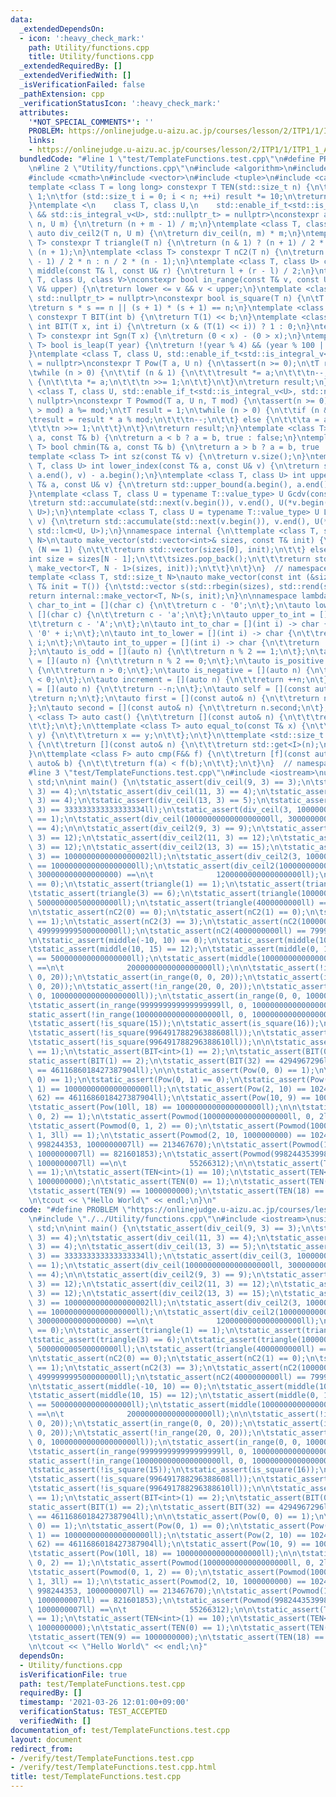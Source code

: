 ```yaml
---
data:
  _extendedDependsOn:
  - icon: ':heavy_check_mark:'
    path: Utility/functions.cpp
    title: Utility/functions.cpp
  _extendedRequiredBy: []
  _extendedVerifiedWith: []
  _isVerificationFailed: false
  _pathExtension: cpp
  _verificationStatusIcon: ':heavy_check_mark:'
  attributes:
    '*NOT_SPECIAL_COMMENTS*': ''
    PROBLEM: https://onlinejudge.u-aizu.ac.jp/courses/lesson/2/ITP1/1/ITP1_1_A
    links:
    - https://onlinejudge.u-aizu.ac.jp/courses/lesson/2/ITP1/1/ITP1_1_A
  bundledCode: "#line 1 \"test/TemplateFunctions.test.cpp\"\n#define PROBLEM \"https://onlinejudge.u-aizu.ac.jp/courses/lesson/2/ITP1/1/ITP1_1_A\"\
    \n#line 2 \"Utility/functions.cpp\"\n#include <algorithm>\n#include <numeric>\n\
    #include <cmath>\n#include <vector>\n#include <tuple>\n#include <cassert>\n\n\
    template <class T = long long> constexpr T TEN(std::size_t n) {\n\tT result =\
    \ 1;\n\tfor (std::size_t i = 0; i < n; ++i) result *= 10;\n\treturn result;\n\
    }\ntemplate <\n    class T, class U,\n    std::enable_if_t<std::is_integral_v<T>\
    \ && std::is_integral_v<U>, std::nullptr_t> = nullptr>\nconstexpr auto div_ceil(T\
    \ n, U m) {\n\treturn (n + m - 1) / m;\n}\ntemplate <class T, class U> constexpr\
    \ auto div_ceil2(T n, U m) {\n\treturn div_ceil(n, m) * m;\n}\ntemplate <class\
    \ T> constexpr T triangle(T n) {\n\treturn (n & 1) ? (n + 1) / 2 * n : n / 2 *\
    \ (n + 1);\n}\ntemplate <class T> constexpr T nC2(T n) {\n\treturn (n & 1) ? (n\
    \ - 1) / 2 * n : n / 2 * (n - 1);\n}\ntemplate <class T, class U> constexpr auto\
    \ middle(const T& l, const U& r) {\n\treturn l + (r - l) / 2;\n}\ntemplate <class\
    \ T, class U, class V>\nconstexpr bool in_range(const T& v, const U& lower, const\
    \ V& upper) {\n\treturn lower <= v && v < upper;\n}\ntemplate <class T, std::enable_if_t<std::is_integral_v<T>,\
    \ std::nullptr_t> = nullptr>\nconstexpr bool is_square(T n) {\n\tT s = std::sqrt(n);\n\
    \treturn s * s == n || (s + 1) * (s + 1) == n;\n}\ntemplate <class T = long long>\
    \ constexpr T BIT(int b) {\n\treturn T(1) << b;\n}\ntemplate <class T> constexpr\
    \ int BIT(T x, int i) {\n\treturn (x & (T(1) << i)) ? 1 : 0;\n}\ntemplate <class\
    \ T> constexpr int Sgn(T x) {\n\treturn (0 < x) - (0 > x);\n}\ntemplate <class\
    \ T> bool is_leap(T year) {\n\treturn !(year % 4) && (year % 100 || !(year % 400));\n\
    }\ntemplate <class T, class U, std::enable_if_t<std::is_integral_v<U>, std::nullptr_t>\
    \ = nullptr>\nconstexpr T Pow(T a, U n) {\n\tassert(n >= 0);\n\tT result = 1;\n\
    \twhile (n > 0) {\n\t\tif (n & 1) {\n\t\t\tresult *= a;\n\t\t\tn--;\n\t\t} else\
    \ {\n\t\t\ta *= a;\n\t\t\tn >>= 1;\n\t\t}\n\t}\n\treturn result;\n}\ntemplate\
    \ <class T, class U, std::enable_if_t<std::is_integral_v<U>, std::nullptr_t> =\
    \ nullptr>\nconstexpr T Powmod(T a, U n, T mod) {\n\tassert(n >= 0);\n\tif (a\
    \ > mod) a %= mod;\n\tT result = 1;\n\twhile (n > 0) {\n\t\tif (n & 1) {\n\t\t\
    \tresult = result * a % mod;\n\t\t\tn--;\n\t\t} else {\n\t\t\ta = a * a % mod;\n\
    \t\t\tn >>= 1;\n\t\t}\n\t}\n\treturn result;\n}\ntemplate <class T> bool chmax(T&\
    \ a, const T& b) {\n\treturn a < b ? a = b, true : false;\n}\ntemplate <class\
    \ T> bool chmin(T& a, const T& b) {\n\treturn a > b ? a = b, true : false;\n}\n\
    template <class T> int sz(const T& v) {\n\treturn v.size();\n}\ntemplate <class\
    \ T, class U> int lower_index(const T& a, const U& v) {\n\treturn std::lower_bound(a.begin(),\
    \ a.end(), v) - a.begin();\n}\ntemplate <class T, class U> int upper_index(const\
    \ T& a, const U& v) {\n\treturn std::upper_bound(a.begin(), a.end(), v) - a.begin();\n\
    }\ntemplate <class T, class U = typename T::value_type> U Gcdv(const T& v) {\n\
    \treturn std::accumulate(std::next(v.begin()), v.end(), U(*v.begin()), std::gcd<U,\
    \ U>);\n}\ntemplate <class T, class U = typename T::value_type> U Lcmv(const T&\
    \ v) {\n\treturn std::accumulate(std::next(v.begin()), v.end(), U(*v.begin()),\
    \ std::lcm<U, U>);\n}\nnamespace internal {\n\ttemplate <class T, std::size_t\
    \ N>\n\tauto make_vector(std::vector<int>& sizes, const T& init) {\n\t\tif constexpr\
    \ (N == 1) {\n\t\t\treturn std::vector(sizes[0], init);\n\t\t} else {\n\t\t\t\
    int size = sizes[N - 1];\n\t\t\tsizes.pop_back();\n\t\t\treturn std::vector(size,\
    \ make_vector<T, N - 1>(sizes, init));\n\t\t}\n\t}\n}  // namespace internal\n\
    template <class T, std::size_t N>\nauto make_vector(const int (&sizes)[N], const\
    \ T& init = T()) {\n\tstd::vector s(std::rbegin(sizes), std::rend(sizes));\n\t\
    return internal::make_vector<T, N>(s, init);\n}\n\nnamespace lambda {\n\tauto\
    \ char_to_int = [](char c) {\n\t\treturn c - '0';\n\t};\n\tauto lower_to_int =\
    \ [](char c) {\n\t\treturn c - 'a';\n\t};\n\tauto upper_to_int = [](char c) {\n\
    \t\treturn c - 'A';\n\t};\n\tauto int_to_char = [](int i) -> char {\n\t\treturn\
    \ '0' + i;\n\t};\n\tauto int_to_lower = [](int i) -> char {\n\t\treturn 'a' +\
    \ i;\n\t};\n\tauto int_to_upper = [](int i) -> char {\n\t\treturn 'A' + i;\n\t\
    };\n\tauto is_odd = [](auto n) {\n\t\treturn n % 2 == 1;\n\t};\n\tauto is_even\
    \ = [](auto n) {\n\t\treturn n % 2 == 0;\n\t};\n\tauto is_positive = [](auto n)\
    \ {\n\t\treturn n > 0;\n\t};\n\tauto is_negative = [](auto n) {\n\t\treturn n\
    \ < 0;\n\t};\n\tauto increment = [](auto n) {\n\t\treturn ++n;\n\t};\n\tauto decrement\
    \ = [](auto n) {\n\t\treturn --n;\n\t};\n\tauto self = [](const auto& n) {\n\t\
    \treturn n;\n\t};\n\tauto first = [](const auto& n) {\n\t\treturn n.first;\n\t\
    };\n\tauto second = [](const auto& n) {\n\t\treturn n.second;\n\t};\n\ttemplate\
    \ <class T> auto cast() {\n\t\treturn [](const auto& n) {\n\t\t\treturn static_cast<T>(n);\n\
    \t\t};\n\t};\n\ttemplate <class T> auto equal_to(const T& x) {\n\t\treturn [x](auto\
    \ y) {\n\t\t\treturn x == y;\n\t\t};\n\t}\n\ttemplate <std::size_t I> auto get()\
    \ {\n\t\treturn [](const auto& n) {\n\t\t\treturn std::get<I>(n);\n\t\t};\n\t\
    }\n\ttemplate <class F> auto cmp(F&& f) {\n\t\treturn [f](const auto& a, const\
    \ auto& b) {\n\t\t\treturn f(a) < f(b);\n\t\t};\n\t}\n}  // namespace lambda\n\
    #line 3 \"test/TemplateFunctions.test.cpp\"\n#include <iostream>\nusing namespace\
    \ std;\n\nint main() {\n\tstatic_assert(div_ceil(9, 3) == 3);\n\tstatic_assert(div_ceil(10,\
    \ 3) == 4);\n\tstatic_assert(div_ceil(11, 3) == 4);\n\tstatic_assert(div_ceil(12,\
    \ 3) == 4);\n\tstatic_assert(div_ceil(13, 3) == 5);\n\tstatic_assert(div_ceil(1000000000000000000ll,\
    \ 3) == 333333333333333334ll);\n\tstatic_assert(div_ceil(3, 1000000000000000000ll)\
    \ == 1);\n\tstatic_assert(div_ceil(1000000000000000000ll, 300000000000000000)\
    \ == 4);\n\n\tstatic_assert(div_ceil2(9, 3) == 9);\n\tstatic_assert(div_ceil2(10,\
    \ 3) == 12);\n\tstatic_assert(div_ceil2(11, 3) == 12);\n\tstatic_assert(div_ceil2(12,\
    \ 3) == 12);\n\tstatic_assert(div_ceil2(13, 3) == 15);\n\tstatic_assert(div_ceil2(1000000000000000000ll,\
    \ 3) == 1000000000000000002ll);\n\tstatic_assert(div_ceil2(3, 1000000000000000000ll)\
    \ == 1000000000000000000ll);\n\tstatic_assert(div_ceil2(1000000000000000000ll,\
    \ 300000000000000000) ==\n\t              1200000000000000000ll);\n\n\tstatic_assert(triangle(0)\
    \ == 0);\n\tstatic_assert(triangle(1) == 1);\n\tstatic_assert(triangle(2) == 3);\n\
    \tstatic_assert(triangle(3) == 6);\n\tstatic_assert(triangle(1000000000ll) ==\
    \ 500000000500000000ll);\n\tstatic_assert(triangle(4000000000ll) == 8000000002000000000ll);\n\
    \n\tstatic_assert(nC2(0) == 0);\n\tstatic_assert(nC2(1) == 0);\n\tstatic_assert(nC2(2)\
    \ == 1);\n\tstatic_assert(nC2(3) == 3);\n\tstatic_assert(nC2(1000000000ll) ==\
    \ 499999999500000000ll);\n\tstatic_assert(nC2(4000000000ll) == 7999999998000000000ll);\n\
    \n\tstatic_assert(middle(-10, 10) == 0);\n\tstatic_assert(middle(10, 10) == 10);\n\
    \tstatic_assert(middle(10, 15) == 12);\n\tstatic_assert(middle(0, 1000000000000000000ll)\
    \ == 500000000000000000ll);\n\tstatic_assert(middle(1000000000000000000ll, 3000000000000000000ll)\
    \ ==\n\t              2000000000000000000ll);\n\n\tstatic_assert(!in_range(-1,\
    \ 0, 20));\n\tstatic_assert(in_range(0, 0, 20));\n\tstatic_assert(in_range(19,\
    \ 0, 20));\n\tstatic_assert(!in_range(20, 0, 20));\n\tstatic_assert(!in_range(-1,\
    \ 0, 1000000000000000000ll));\n\tstatic_assert(in_range(0, 0, 1000000000000000000ll));\n\
    \tstatic_assert(in_range(999999999999999999ll, 0, 1000000000000000000ll));\n\t\
    static_assert(!in_range(1000000000000000000ll, 0, 1000000000000000000ll));\n\n\
    \tstatic_assert(!is_square(15));\n\tstatic_assert(is_square(16));\n\tstatic_assert(!is_square(17));\n\
    \tstatic_assert(!is_square(996491788296388608ll));\n\tstatic_assert(is_square(996491788296388609ll));\n\
    \tstatic_assert(!is_square(996491788296388610ll));\n\n\tstatic_assert(BIT<int>(0)\
    \ == 1);\n\tstatic_assert(BIT<int>(1) == 2);\n\tstatic_assert(BIT(0) == 1);\n\t\
    static_assert(BIT(1) == 2);\n\tstatic_assert(BIT(32) == 4294967296ll);\n\tstatic_assert(BIT(62)\
    \ == 4611686018427387904ll);\n\n\tstatic_assert(Pow(0, 0) == 1);\n\tstatic_assert(Pow(1000000000000000000ll,\
    \ 0) == 1);\n\tstatic_assert(Pow(0, 1) == 0);\n\tstatic_assert(Pow(1000000000000000000ll,\
    \ 1) == 1000000000000000000ll);\n\tstatic_assert(Pow(2, 10) == 1024);\n\tstatic_assert(Pow(2ll,\
    \ 62) == 4611686018427387904ll);\n\tstatic_assert(Pow(10, 9) == 1000000000);\n\
    \tstatic_assert(Pow(10ll, 18) == 1000000000000000000ll);\n\n\tstatic_assert(Powmod(0,\
    \ 0, 2) == 1);\n\tstatic_assert(Powmod(1000000000000000000ll, 0, 2ll) == 1);\n\
    \tstatic_assert(Powmod(0, 1, 2) == 0);\n\tstatic_assert(Powmod(1000000000000000000ll,\
    \ 1, 3ll) == 1);\n\tstatic_assert(Powmod(2, 10, 1000000000) == 1024);\n\tstatic_assert(Powmod(2ll,\
    \ 998244353, 1000000007ll) == 213467670);\n\tstatic_assert(Powmod(10ll, 998244353998244353ll,\
    \ 1000000007ll) == 821601853);\n\tstatic_assert(Powmod(998244353998244353ll, 998244353998244353ll,\
    \ 1000000007ll) ==\n\t              55266312);\n\n\tstatic_assert(TEN<int>(0)\
    \ == 1);\n\tstatic_assert(TEN<int>(1) == 10);\n\tstatic_assert(TEN<int>(9) ==\
    \ 1000000000);\n\tstatic_assert(TEN(0) == 1);\n\tstatic_assert(TEN(1) == 10);\n\
    \tstatic_assert(TEN(9) == 1000000000);\n\tstatic_assert(TEN(18) == 1000000000000000000);\n\
    \n\tcout << \"Hello World\" << endl;\n}\n"
  code: "#define PROBLEM \"https://onlinejudge.u-aizu.ac.jp/courses/lesson/2/ITP1/1/ITP1_1_A\"\
    \n#include \"./../Utility/functions.cpp\"\n#include <iostream>\nusing namespace\
    \ std;\n\nint main() {\n\tstatic_assert(div_ceil(9, 3) == 3);\n\tstatic_assert(div_ceil(10,\
    \ 3) == 4);\n\tstatic_assert(div_ceil(11, 3) == 4);\n\tstatic_assert(div_ceil(12,\
    \ 3) == 4);\n\tstatic_assert(div_ceil(13, 3) == 5);\n\tstatic_assert(div_ceil(1000000000000000000ll,\
    \ 3) == 333333333333333334ll);\n\tstatic_assert(div_ceil(3, 1000000000000000000ll)\
    \ == 1);\n\tstatic_assert(div_ceil(1000000000000000000ll, 300000000000000000)\
    \ == 4);\n\n\tstatic_assert(div_ceil2(9, 3) == 9);\n\tstatic_assert(div_ceil2(10,\
    \ 3) == 12);\n\tstatic_assert(div_ceil2(11, 3) == 12);\n\tstatic_assert(div_ceil2(12,\
    \ 3) == 12);\n\tstatic_assert(div_ceil2(13, 3) == 15);\n\tstatic_assert(div_ceil2(1000000000000000000ll,\
    \ 3) == 1000000000000000002ll);\n\tstatic_assert(div_ceil2(3, 1000000000000000000ll)\
    \ == 1000000000000000000ll);\n\tstatic_assert(div_ceil2(1000000000000000000ll,\
    \ 300000000000000000) ==\n\t              1200000000000000000ll);\n\n\tstatic_assert(triangle(0)\
    \ == 0);\n\tstatic_assert(triangle(1) == 1);\n\tstatic_assert(triangle(2) == 3);\n\
    \tstatic_assert(triangle(3) == 6);\n\tstatic_assert(triangle(1000000000ll) ==\
    \ 500000000500000000ll);\n\tstatic_assert(triangle(4000000000ll) == 8000000002000000000ll);\n\
    \n\tstatic_assert(nC2(0) == 0);\n\tstatic_assert(nC2(1) == 0);\n\tstatic_assert(nC2(2)\
    \ == 1);\n\tstatic_assert(nC2(3) == 3);\n\tstatic_assert(nC2(1000000000ll) ==\
    \ 499999999500000000ll);\n\tstatic_assert(nC2(4000000000ll) == 7999999998000000000ll);\n\
    \n\tstatic_assert(middle(-10, 10) == 0);\n\tstatic_assert(middle(10, 10) == 10);\n\
    \tstatic_assert(middle(10, 15) == 12);\n\tstatic_assert(middle(0, 1000000000000000000ll)\
    \ == 500000000000000000ll);\n\tstatic_assert(middle(1000000000000000000ll, 3000000000000000000ll)\
    \ ==\n\t              2000000000000000000ll);\n\n\tstatic_assert(!in_range(-1,\
    \ 0, 20));\n\tstatic_assert(in_range(0, 0, 20));\n\tstatic_assert(in_range(19,\
    \ 0, 20));\n\tstatic_assert(!in_range(20, 0, 20));\n\tstatic_assert(!in_range(-1,\
    \ 0, 1000000000000000000ll));\n\tstatic_assert(in_range(0, 0, 1000000000000000000ll));\n\
    \tstatic_assert(in_range(999999999999999999ll, 0, 1000000000000000000ll));\n\t\
    static_assert(!in_range(1000000000000000000ll, 0, 1000000000000000000ll));\n\n\
    \tstatic_assert(!is_square(15));\n\tstatic_assert(is_square(16));\n\tstatic_assert(!is_square(17));\n\
    \tstatic_assert(!is_square(996491788296388608ll));\n\tstatic_assert(is_square(996491788296388609ll));\n\
    \tstatic_assert(!is_square(996491788296388610ll));\n\n\tstatic_assert(BIT<int>(0)\
    \ == 1);\n\tstatic_assert(BIT<int>(1) == 2);\n\tstatic_assert(BIT(0) == 1);\n\t\
    static_assert(BIT(1) == 2);\n\tstatic_assert(BIT(32) == 4294967296ll);\n\tstatic_assert(BIT(62)\
    \ == 4611686018427387904ll);\n\n\tstatic_assert(Pow(0, 0) == 1);\n\tstatic_assert(Pow(1000000000000000000ll,\
    \ 0) == 1);\n\tstatic_assert(Pow(0, 1) == 0);\n\tstatic_assert(Pow(1000000000000000000ll,\
    \ 1) == 1000000000000000000ll);\n\tstatic_assert(Pow(2, 10) == 1024);\n\tstatic_assert(Pow(2ll,\
    \ 62) == 4611686018427387904ll);\n\tstatic_assert(Pow(10, 9) == 1000000000);\n\
    \tstatic_assert(Pow(10ll, 18) == 1000000000000000000ll);\n\n\tstatic_assert(Powmod(0,\
    \ 0, 2) == 1);\n\tstatic_assert(Powmod(1000000000000000000ll, 0, 2ll) == 1);\n\
    \tstatic_assert(Powmod(0, 1, 2) == 0);\n\tstatic_assert(Powmod(1000000000000000000ll,\
    \ 1, 3ll) == 1);\n\tstatic_assert(Powmod(2, 10, 1000000000) == 1024);\n\tstatic_assert(Powmod(2ll,\
    \ 998244353, 1000000007ll) == 213467670);\n\tstatic_assert(Powmod(10ll, 998244353998244353ll,\
    \ 1000000007ll) == 821601853);\n\tstatic_assert(Powmod(998244353998244353ll, 998244353998244353ll,\
    \ 1000000007ll) ==\n\t              55266312);\n\n\tstatic_assert(TEN<int>(0)\
    \ == 1);\n\tstatic_assert(TEN<int>(1) == 10);\n\tstatic_assert(TEN<int>(9) ==\
    \ 1000000000);\n\tstatic_assert(TEN(0) == 1);\n\tstatic_assert(TEN(1) == 10);\n\
    \tstatic_assert(TEN(9) == 1000000000);\n\tstatic_assert(TEN(18) == 1000000000000000000);\n\
    \n\tcout << \"Hello World\" << endl;\n}"
  dependsOn:
  - Utility/functions.cpp
  isVerificationFile: true
  path: test/TemplateFunctions.test.cpp
  requiredBy: []
  timestamp: '2021-03-26 12:01:00+09:00'
  verificationStatus: TEST_ACCEPTED
  verifiedWith: []
documentation_of: test/TemplateFunctions.test.cpp
layout: document
redirect_from:
- /verify/test/TemplateFunctions.test.cpp
- /verify/test/TemplateFunctions.test.cpp.html
title: test/TemplateFunctions.test.cpp
---
```

